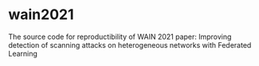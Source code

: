 # wain2021
The source code for reproductibility of WAIN 2021 paper: Improving detection of scanning attacks on heterogeneous networks with Federated Learning
